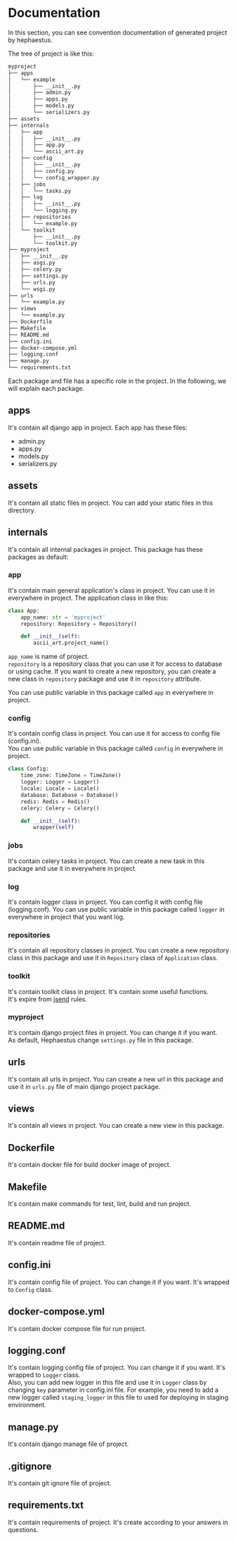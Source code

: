 # Documentation

In this section, you can see convention documentation of generated project by hephaestus.

The tree of project is like this:

```html
myproject
├── apps
│   └── example
│       ├── __init__.py
│       ├── admin.py
│       ├── apps.py
│       ├── models.py
│       └── serializers.py
├── assets
├── internals
│   ├── app
│   │   ├── __init__.py
│   │   ├── app.py
│   │   └── ascii_art.py
│   ├── config
│   │   ├── __init__.py
│   │   ├── config.py
│   │   └── config_wrapper.py
│   ├── jobs
│   │   └── tasks.py
│   ├── log
│   │   ├── __init__.py
│   │   └── logging.py
│   ├── repositories
│   │   └── example.py
│   └── toolkit
│       ├── __init__.py
│       └── toolkit.py
├── myproject
│   ├── __init__.py
│   ├── asgi.py
│   ├── celery.py
│   ├── settings.py
│   ├── urls.py
│   └── wsgi.py
├── urls
│   └── example.py
├── views
│   └── example.py
├── Dockerfile
├── Makefile
├── README.md
├── config.ini
├── docker-compose.yml
├── logging.conf
├── manage.py
└── requirements.txt
```

Each package and file has a specific role in the project. In the following, we will explain each package.


## apps
It's contain all django app in project. Each app has these files:

* admin.py
* apps.py
* models.py
* serializers.py


## assets
It's contain all static files in project. You can add your static files in this directory.


## internals
It's contain all internal packages in project. This package has these packages as default:

### app
It's contain main general application's class in project. You can use it in everywhere in project. 
The application class in like this:

```python
class App:
    app_name: str = 'myproject'
    repository: Repository = Repository()

    def __init__(self):
        ascii_art.project_name()
```

`app_name` is name of project.  
`repository` is a repository class that you can use it for access to database or using cache. 
If you want to create a new repository, you can create a new class in `repository` package
and use it in `repository` attribute.  

You can use public variable in this package called `app` in everywhere in project.

### config
It's contain config class in project. You can use it for access to config file (config.ini).  
You can use public variable in this package called `config` in everywhere in project.

```python
class Config:
    time_zone: TimeZone = TimeZone()
    logger: Logger = Logger()
    locale: Locale = Locale()
    database: Database = Database()
    redis: Redis = Redis()
    celery: Celery = Celery()

    def __init__(self):
        wrapper(self)
```
### jobs
It's contain celery tasks in project. You can create a new task in this package and use it in everywhere in project.


### log
It's contain logger class in project. You can config it with config file (logging.conf).
You can use public variable in this package called `logger` in everywhere in project that you want log.


### repositories
It's contain all repository classes in project. 
You can create a new repository class in this package and use it in `Repository` class of `Application` class.


### toolkit
It's contain toolkit class in project. It's contain some useful functions.  
It's expire from [jsend](https://github.com/omniti-labs/jsend) rules.


### myproject
It's contain django project files in project. You can change it if you want.  
As default, Hephaestus change `settings.py` file in this package.


## urls
It's contain all urls in project. You can create a new url in this package and 
use it in `urls.py` file of main django project package.


## views
It's contain all views in project. You can create a new view in this package.


## Dockerfile
It's contain docker file for build docker image of project.


## Makefile
It's contain make commands for test, lint, build and run project.


## README.md
It's contain readme file of project.


## config.ini
It's contain config file of project. You can change it if you want. It's wrapped to `Config` class.


## docker-compose.yml
It's contain docker compose file for run project.


## logging.conf
It's contain logging config file of project. You can change it if you want. It's wrapped to `Logger` class.  
Also, you can add new logger in this file and use it in `Logger` class by changing `key` parameter in config.ini file.
For example, you need to add a new logger called `staging_logger` in this file 
to used for deploying in staging environment.


## manage.py
It's contain django manage file of project.


## .gitignore
It's contain git ignore file of project.


## requirements.txt
It's contain requirements of project. It's create according to your answers in questions.

